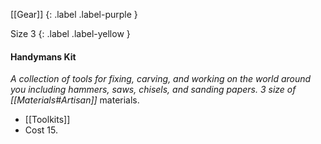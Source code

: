 [[Gear]]
{: .label .label-purple }

Size 3
{: .label .label-yellow }

#### Handymans Kit
_A collection of tools for fixing, carving, and working on the world around you including hammers, saws, chisels, and sanding papers. 3 size of [[Materials#Artisan]]_ materials.

- [[Toolkits]]
- Cost 15.
